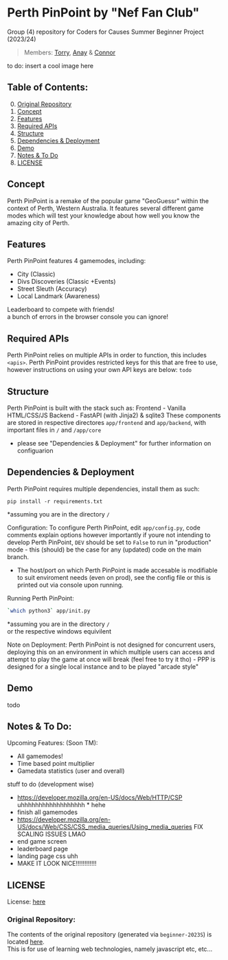 # Perth PinPoint by "Nef Fan Club"  
Group (4) repository for Coders for Causes Summer Beginner Project (2023/24)  
> Members: [Torry](https://torrytw.ooo), [Anay](https://github.com/Anay-Joshi26) & [Connor](https://github.com/CJFernie)

to do: insert a cool image here

## Table of Contents:
0. [Original Repository](#original-repository)
1. [Concept](#concept)
2. [Features](#features)
3. [Required APIs](#required-apis)
4. [Structure](#structure)  
5. [Dependencies & Deployment](#dependencies--deployment)
6. [Demo](#demo)  
7. [Notes & To Do](#notes--to-do)
8. [LICENSE](#license)

## Concept
Perth PinPoint is a remake of the popular game "GeoGuessr" within the context of Perth, Western Australia. It features several different game modes which will test your knowledge about how well you know the amazing city of Perth.

## Features
Perth PinPoint features 4 gamemodes, including:
- City (Classic)
- Divs Discoveries (Classic +Events)
- Street Sleuth (Accuracy)
- Local Landmark (Awareness)

Leaderboard to compete with friends!  
a bunch of errors in the browser console you can ignore!

## Required APIs
Perth PinPoint relies on multiple APIs in order to function, this includes `<apis>`. Perth PinPoint provides restricted keys for this that are free to use, however instructions on using your own API keys are below:
`todo`

## Structure
Perth PinPoint is built with the stack such as:
Frontend - Vanilla HTML/CSS/JS
Backend - FastAPI (with Jinja2) & sqlite3
These components are stored in respective directores `app/frontend` and `app/backend`, with important files in `/` and `/app/core`
- please see "Dependencies & Deployment" for further information on configuarion


## Dependencies & Deployment
Perth PinPoint requires multiple dependencies, install them as such: 
```
pip install -r requirements.txt
```
\*assuming you are in the directory `/`  

Configuration:
To configure Perth PinPoint, edit `app/config.py`, code comments explain options however importantly if youre not intending to develop Perth PinPoint, `DEV` should be set to `False` to run in "production" mode - this (should) be the case for any (updated) code on the main branch.
- The host/port on which Perth PinPoint is made accesable is modifiable to suit enviroment needs (even on prod), see the config file or this is printed out via console upon running.

Running Perth PinPoint:
```sh
`which python3` app/init.py
```
\*assuming you are in the directory `/`  
or the respective windows equivilent

Note on Deployment:
Perth PinPoint is not designed for concurrent users, deploying this on an environment in which multiple users can access and attempt to play the game at once will break (feel free to try it tho) - PPP is designed for a single local instance and to be played "arcade style"

## Demo
todo

## Notes & To Do:

Upcoming Features: (Soon TM):
- All gamemodes!
- Time based point multiplier
- Gamedata statistics (user and overall)

stuff to do (development wise)
- https://developer.mozilla.org/en-US/docs/Web/HTTP/CSP uhhhhhhhhhhhhhhhhhh * hehe
- finish all gamemodes
- https://developer.mozilla.org/en-US/docs/Web/CSS/CSS_media_queries/Using_media_queries FIX SCALING ISSUES LMAO
- end game screen
- leaderboard page
- landing page css uhh
- MAKE IT LOOK NICE!!!!!!!!!!!!

## LICENSE
License: [here](/LICENSE)

### Original Repository:
The contents of the original repository (generated via `beginner-2023S`) is located [here](/beginner-2023summer-g4.bak/).  
This is for use of learning web technologies, namely javascript etc, etc...
